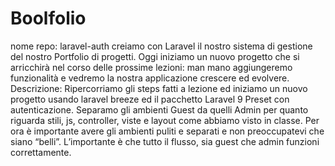 
# Boolfolio
  
nome repo: laravel-auth
creiamo con Laravel il nostro sistema di gestione del nostro Portfolio di progetti.
Oggi iniziamo un nuovo progetto che si arricchirà nel corso delle prossime lezioni: man mano aggiungeremo funzionalità e vedremo la nostra applicazione crescere ed evolvere.
Descrizione:
Ripercorriamo gli steps fatti a lezione ed iniziamo un nuovo progetto usando laravel breeze ed il pacchetto Laravel 9 Preset con autenticazione.
Separamo gli ambienti Guest da quelli Admin per quanto riguarda stili, js, controller, viste e layout come abbiamo visto in classe.
Per ora è importante avere gli ambienti puliti e separati e non preoccupatevi che siano “belli”. L’importante è che tutto il flusso, sia guest che admin funzioni correttamente.

